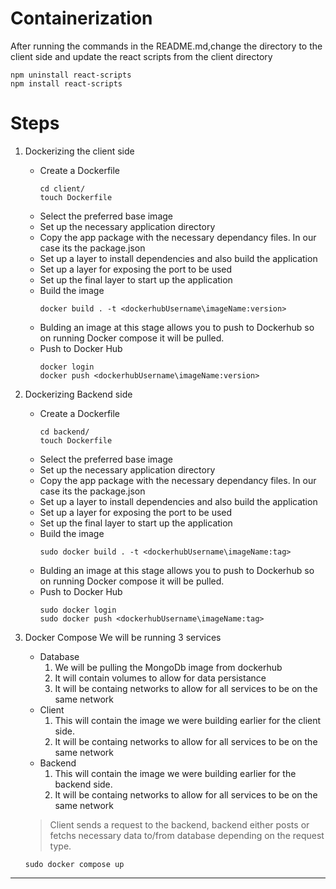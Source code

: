 # Containerization 
After running the commands in the README.md,change the directory to the client side and update the react scripts from the client directory
```
npm uninstall react-scripts
npm install react-scripts

```
# Steps
1. Dockerizing the client side
    * Create a Dockerfile 
        ```
        cd client/
        touch Dockerfile
        ```
    * Select the preferred base image
    * Set up the necessary application directory
    * Copy the app package with the necessary dependancy files. In our case its the package.json
    * Set up a layer to install dependencies and also build the application
    * Set up a layer for exposing the port to be used
    * Set up the final layer to start up the application
    * Build the image
        ```
        docker build . -t <dockerhubUsername\imageName:version>

        ```
    * Bulding an image at this stage allows you to push to Dockerhub so on running Docker compose it will be pulled.
    * Push to Docker Hub
        ```
        docker login
        docker push <dockerhubUsername\imageName:version>
        ```
  
  
2. Dockerizing Backend side
    * Create a Dockerfile 
        ```
        cd backend/
        touch Dockerfile
        ```
    * Select the preferred base image
    * Set up the necessary application directory
    * Copy the app package with the necessary dependancy files. In our case its the package.json
    * Set up a layer to install dependencies and also build the application
    * Set up a layer for exposing the port to be used
    * Set up the final layer to start up the application
    * Build the image
        ```
        sudo docker build . -t <dockerhubUsername\imageName:tag>

        ```
    * Bulding an image at this stage allows you to push to Dockerhub so on running Docker compose it will be pulled.
    * Push to Docker Hub
        ```
        sudo docker login
        sudo docker push <dockerhubUsername\imageName:tag>
        ```
  
3. Docker Compose
   We will be running 3 services
    * Database
        1. We will be pulling the MongoDb image from dockerhub
        2. It will contain volumes to allow for data persistance
        3. It will be containg networks to allow for all services to be on the same network
    * Client
        1. This will contain the image we were building earlier for the client side.
        2. It will be containg networks to allow for all services to be on the same network
    * Backend
        1. This will contain the image we were building earlier for the backend side.
        2. It will be containg networks to allow for all services to be on the same network
   > Client sends a request to the backend, backend either posts or fetchs necessary data to/from database depending on the request type.

       sudo docker compose up
         
 ---  